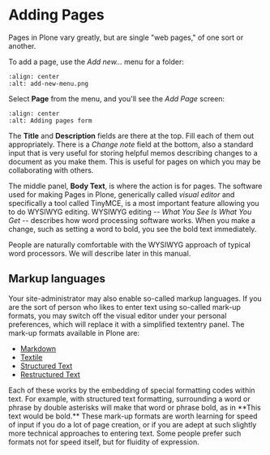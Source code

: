 # Adding Pages

Pages in Plone vary greatly, but are single "web pages," of one sort or
another.

To add a page, use the *Add new...* menu for a folder:

```{figure} /_static/working-with-content/robot/adding-pages_add-menu.png
:align: center
:alt: add-new-menu.png
```

Select **Page** from the menu, and you'll see the *Add Page* screen:

```{figure} /_static/working-with-content/robot/adding-pages_add-form.png
:align: center
:alt: Adding pages form
```

The **Title** and **Description** fields are there at the top. Fill each of them out appropriately. There is a *Change note* field at the bottom, also a standard input that is very useful for storing helpful memos describing changes to a document as you make them.
This is useful for pages on which you may be collaborating with others.

The middle panel, **Body Text**, is where the action is for pages.
The software used for making Pages in Plone, generically called *visual editor* and specifically a tool called TinyMCE, is a most important feature allowing you to do WYSIWYG editing.
WYSIWYG editing -- *What You See Is What You Get* -- describes how word processing software works.
When you make a change, such as setting a word to bold, you see the bold text immediately.

People are naturally comfortable with the WYSIWYG approach of typical word processors. We will describe later in this manual.

## Markup languages

Your site-administrator may also enable so-called markup languages.
If you are the sort of person who likes to enter text using so-called mark-up formats, you may switch off the visual editor under your personal preferences, which will replace it with a simplified textentry panel.
The mark-up formats available in Plone are:

- [Markdown](http://en.wikipedia.org/wiki/Markdown)
- [Textile](http://en.wikipedia.org/wiki/Textile_%28markup_language%29)
- [Structured Text](http://www.zope.org/Documentation/Articles/STX)
- [Restructured Text](http://en.wikipedia.org/wiki/ReStructuredText)

Each of these works by the embedding of special formatting codes within text.
For example, with structured text formatting, surrounding a word or phrase by double asterisks will make that word or phrase bold, as in \*\*This text would be bold.\*\*
These mark-up formats are worth learning for speed of input if you do a lot of page creation, or if you are adept at such slightly more technical approaches to entering text.
Some people prefer such formats not for speed itself, but for fluidity of expression.
